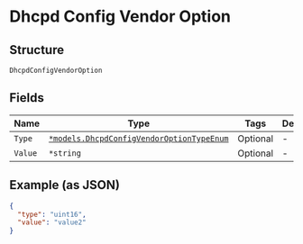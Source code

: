 
# Dhcpd Config Vendor Option

## Structure

`DhcpdConfigVendorOption`

## Fields

| Name | Type | Tags | Description |
|  --- | --- | --- | --- |
| `Type` | [`*models.DhcpdConfigVendorOptionTypeEnum`](../../doc/models/dhcpd-config-vendor-option-type-enum.md) | Optional | - |
| `Value` | `*string` | Optional | - |

## Example (as JSON)

```json
{
  "type": "uint16",
  "value": "value2"
}
```


